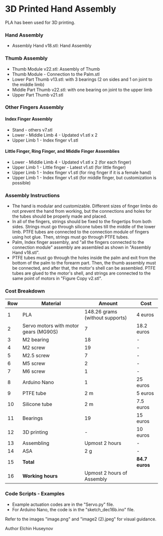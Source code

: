 # 3D Printed Hand Assembly

PLA has been used for 3D printing.

### Hand Assembly
- Assembly Hand v18.stl: Hand Assembly

### Thumb Assembly
- Thumb Module v22.stl: Assembly of Thumb
- Thumb Module - Connection to the Palm.stl
- Lower Part Thumb v13.stl: with 3 bearings (2 on sides and 1 on joint to the middle limb)
- Middle Part Thumb v22.stl: with one bearing on joint to the upper limb
- Upper Part Thumb v21.stl

### Other Fingers Assembly

#### Index Finger Assembly
- Stand - others v7.stl
- Lower - Middle Limb 4 - Updated v1.stl x 2
- Upper Limb 1 - Index finger v1.stl

#### Little Finger, Ring Finger, and Middle Finger Assemblies
- Lower - Middle Limb 4 - Updated v1.stl x 2 (for each finger)
- Upper Limb 1 - Little finger - Latest v1.stl (for little finger)
- Upper Limb 1 - Index finger v1.stl (for ring finger if it is a female hand)
- Upper Limb 1 - Index finger v1.stl (for middle finger, but customization is possible)

### Assembly Instructions
- The hand is modular and customizable. Different sizes of finger limbs do not prevent the hand from working, but the connections and holes for the tubes should be properly made and placed.
- In all of the fingers, strings should be fixed to the fingertips from both sides. Strings must go through silicone tubes till the middle of the lower limb. PTFE tubes are connected to the connection module of fingers using hot glue. Then, strings must go through PTFE tubes.
- Palm, Index finger assembly, and "all the fingers connected to the connection module" assembly are assembled as shown in "Assembly Hand v18.stl".
- PTFE tubes must go through the holes inside the palm and exit from the bottom of the palm to the forearm part. Then, the thumb assembly must be connected, and after that, the motor's shell can be assembled. PTFE tubes are glued to the motor's shell, and strings are connected to the same point of motors in "Figure Copy v2.stl".

### Cost Breakdown
| Row | Material                           | Amount                        | Cost        |
|-----|------------------------------------|-------------------------------|-------------|
| 1   | PLA                                | 148.26 grams (without supports)| 4 euros     |
| 2   | Servo motors with motor gears (MG90S) | 7                             | 18.2 euros  |
| 3   | M2 bearing                         | 18                            | -           |
| 4   | M2 screw                           | 19                            | -           |
| 5   | M2.5 screw                         | 7                             | -           |
| 6   | M5 screw                           | 2                             | -           |
| 7   | M6 screw                           | 1                             | -           |
| 8   | Arduino Nano                       | 1                             | 25 euros    |
| 9   | PTFE tube                          | 2 m                           | 5 euros     |
| 10  | Silicone tube                      | 2 m                           | 7.5 euros   |
| 11  | Bearings                           | 19                            | 15 euros    |
| 12  | 3D printing                        | -                             | 10 euros    |
| 13  | Assembling                         | Upmost 2 hours                | -           |
| 14  | ASA                                | 2 g                           | -           |
| 15  | **Total**                          |                               | **84.7 euros** |
| 16  | **Working hours**                  | Upmost 2 hours of Assembly    |             |

### Code Scripts - Examples
- Example actuation codes are in the "Servo.py" file.
- For Arduino Nano, the code is in the "sketch_dec16b.ino" file.

Refer to the images "image.png" and "image2 (2).jpeg" for visual guidance.


Author
Elchin Huseynov
